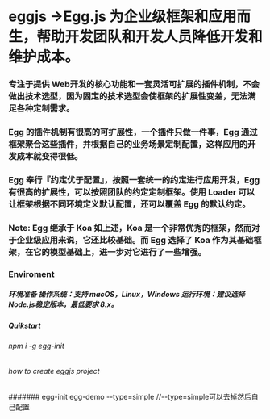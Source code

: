 # eggjs ->Egg.js 为企业级框架和应用而生，帮助开发团队和开发人员降低开发和维护成本。
### 专注于提供 Web开发的核心功能和一套灵活可扩展的插件机制，不会做出技术选型，因为固定的技术选型会使框架的扩展性变差，无法满足各种定制需求。
### Egg 的插件机制有很高的可扩展性，一个插件只做一件事，Egg 通过框架聚合这些插件，并根据自己的业务场景定制配置，这样应用的开发成本就变得很低。
### Egg 奉行『约定优于配置』，按照一套统一的约定进行应用开发，Egg 有很高的扩展性，可以按照团队的约定定制框架。使用 Loader 可以让框架根据不同环境定义默认配置，还可以覆盖 Egg 的默认约定。

### Note: Egg 继承于 Koa 如上述，Koa 是一个非常优秀的框架，然而对于企业级应用来说，它还比较基础。而 Egg 选择了 Koa 作为其基础框架，在它的模型基础上，进一步对它进行了一些增强。

### Enviroment

##### 环境准备 操作系统：支持 macOS，Linux，Windows 运行环境：建议选择Node.js稳定版本，最低要求 8.x。

##### Quikstart

###### npm i -g egg-init 

###### how to create eggjs project 

####### egg-init egg-demo --type=simple //--type=simple可以去掉然后自己配置



